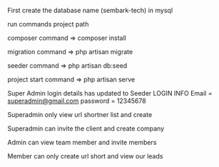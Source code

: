First create the database name (sembark-tech) in mysql


run commands project path

composer command => composer install

migration command => php artisan migrate

seeder command => php artisan db:seed

project start command => php artisan serve

Super Admin login details has updated to Seeder
LOGIN INFO 
    Email = superadmin@gmail.com
    password = 12345678

Superadmin only view url shortner list and create

Superadmin can invite the client and create company

Admin can view team member and invite members

Member can only create url short and view our leads
